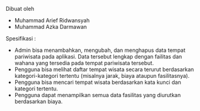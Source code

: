 Dibuat oleh
- Muhammad Arief Ridwansyah
- Muhammad Azka Darmawan

Spesifikasi :
- Admin bisa menambahkan, mengubah, dan menghapus data tempat pariwisata pada 
  aplikasi. Data tersebut lengkap dengan failitas dan wahana yang tersedia pada tempat 
  pariwisata tersebut.
- Pengguna bisa melihat daftar tempat wisata secara terurut berdasarkan kategori-kategori tertentu (misalnya jarak, biaya ataupun fasilitasnya).
- Pengguna bisa mencari tempat wisata berdasarkan kata kunci dan kategori tertentu.
- Pengguna dapat menampilkan semua data fasilitas yang diurutkan berdasarkan biaya.
